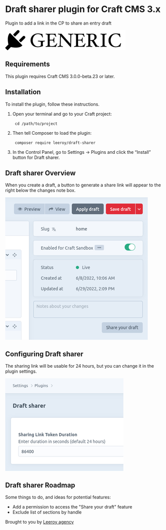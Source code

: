 # Draft sharer plugin for Craft CMS 3.x

Plugin to add a link in the CP to share an entry draft

![Screenshot](resources/img/plugin-logo.png)

## Requirements

This plugin requires Craft CMS 3.0.0-beta.23 or later.

## Installation

To install the plugin, follow these instructions.

1. Open your terminal and go to your Craft project:

        cd /path/to/project

2. Then tell Composer to load the plugin:

        composer require leeroy/draft-sharer

3. In the Control Panel, go to Settings → Plugins and click the “Install” button for Draft sharer.

## Draft sharer Overview

When you create a draft, a button to generate a share link will appear to the right below the changes note box.

![](resources/img/draft-sharer-button-preview.png)

## Configuring Draft sharer

The sharing link will be usable for 24 hours, but you can change it in the plugin settings.

![](resources/img/draft-share-settings-preview.png)

## Draft sharer Roadmap

Some things to do, and ideas for potential features:

* Add a permission to access the "Share your draft" feature
* Exclude list of sections by handle

Brought to you by [Leeroy agency](https://github.com/Leeroy-agency)
